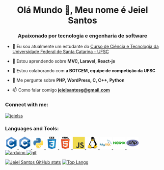 <h1 align="center">Olá Mundo 👋, Meu nome é Jeiel Santos</h1>
<h3 align="center">Apaixonado por tecnologia e engenharia de software</h3>

- 🔭 Eu sou atualmente um estudante do [Curso de Ciência e Tecnologia da Universidade Federal de Santa Catarina - UFSC](https://cientec.joinville.ufsc.br/)

- 🌱 Estou aprendendo sobre **MVC, Laravel, React-js**

- 👯 Estou colaborando com **a BOTCEM, equipe de competição da UFSC**

- 💬 Me pergunte sobre **PHP, WordPress, C, C++, Python**

- 📫 Como falar comigo **jeielsantosg@gmail.com**

<h3 align="left">Connect with me:</h3>
<p align="left">
<a href="https://twitter.com/jeielss" target="blank"><img align="center" src="https://raw.githubusercontent.com/rahuldkjain/github-profile-readme-generator/master/src/images/icons/Social/twitter.svg" alt="jeielss" height="30" width="40" /></a>
</p>

<h3 align="left">Languages and Tools:</h3>
    <p align="left">
        <a href="https://www.cprogramming.com/" target="_blank" rel="noreferrer">
            <img src="https://raw.githubusercontent.com/devicons/devicon/master/icons/c/c-original.svg" alt="c"
                width="40" height="40" /> </a>
        <a href="https://www.w3schools.com/cpp/" target="_blank" rel="noreferrer">
            <img src="https://raw.githubusercontent.com/devicons/devicon/master/icons/cplusplus/cplusplus-original.svg"
                alt="cplusplus" width="40" height="40" /> </a>
        <a href="https://www.python.org" target="_blank" rel="noreferrer"> <img
                src="https://raw.githubusercontent.com/devicons/devicon/master/icons/python/python-original.svg"
                alt="python" width="40" height="40" /> </a>
        <a href="https://www.w3schools.com/cs/" target="_blank" rel="noreferrer"><img
                src="https://raw.githubusercontent.com/devicons/devicon/master/icons/css3/css3-original-wordmark.svg"
                alt="css3" width="40" height="40" /> </a>
        <a href="https://www.w3.org/html/" target="_blank" rel="noreferrer">
            <img src="https://raw.githubusercontent.com/devicons/devicon/master/icons/html5/html5-original-wordmark.svg"
                alt="html5" width="40" height="40" /> </a>
        <a href="https://developer.mozilla.org/en-US/docs/Web/JavaScript" target="_blank" rel="noreferrer"> <img
                src="https://raw.githubusercontent.com/devicons/devicon/master/icons/javascript/javascript-original.svg"
                alt="javascript" width="40" height="40" /> </a>
        <a href="https://www.linux.org/" target="_blank" rel="noreferrer">
            <img src="https://raw.githubusercontent.com/devicons/devicon/master/icons/linux/linux-original.svg"
                alt="linux" width="40" height="40" /> </a>
        <a href="https://www.mysql.com/" target="_blank" rel="noreferrer">
            <img src="https://raw.githubusercontent.com/devicons/devicon/master/icons/mysql/mysql-original-wordmark.svg"
                alt="mysql" width="40" height="40" /> </a>
        <a href="https://www.nginx.com" target="_blank" rel="noreferrer">
            <img src="https://raw.githubusercontent.com/devicons/devicon/master/icons/nginx/nginx-original.svg"
                alt="nginx" width="40" height="40" /> </a>
        <a href="https://www.php.net" target="_blank" rel="noreferrer">
            <img src="https://raw.githubusercontent.com/devicons/devicon/master/icons/php/php-original.svg" alt="php"
                width="40" height="40" /> </a>
        <a href="https://www.arduino.cc/" target="_blank" rel="noreferrer">
            <img src="https://cdn.worldvectorlogo.com/logos/arduino-1.svg" alt="arduino" width="40" height="40" /> </a>
        <a href="https://git-scm.com/" target="_blank" rel="noreferrer">
            <img src="https://www.vectorlogo.zone/logos/git-scm/git-scm-icon.svg" alt="git" width="40"
                height="40" /> </a>
    </p>

[![Jeiel Santos GitHub stats](https://github-readme-stats.vercel.app/api?username=jeielss&hide=contribs&show_icons=true&theme=dark)](https://github.com/jeielss)
[![Top Langs](https://github-readme-stats.vercel.app/api/top-langs/?username=jeielss&layout=compact&theme=dark)](https://github.com/jeielss)

